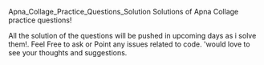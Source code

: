 Apna_Collage_Practice_Questions_Solution
Solutions of Apna Collage practice questions!

All the solution of the questions will be pushed in upcoming days as i solve them!.
Feel Free to ask or Point any issues related to code.
'would love to see your thoughts and suggestions.
